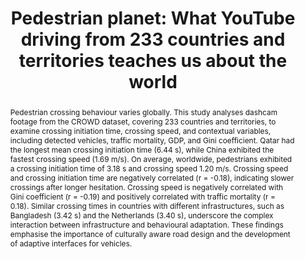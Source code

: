 ---
layout: publication
sitemap: false
title: "Pedestrian planet: What YouTube driving from 233 countries and territories teaches us about the world"
authors: Alam, M. S., Martens, M. H., Bazilinskyy, P.
pdf: alam2025pedestrian
image: alam2025pedestrian.jpg
display: Adjunct Proceedings of the 16th International Conference on Automotive User Interfaces and Interactive Vehicular Applications (AutoUI). Brisbane, QLD, Australia
year: 2025
doi:
code: https://github.com/bazilinskyy/youtube-national
suppmat: 
abstract: "Pedestrian crossing behaviour varies globally. This study analyses dashcam footage from the CROWD dataset, covering 233 countries and territories, to examine crossing initiation time, crossing speed, and contextual variables, including detected vehicles, traffic mortality, GDP, and Gini coefficient. Qatar had the longest mean crossing initiation time (6.44 s), while China exhibited the fastest crossing speed (1.69 m/s). On average, worldwide, pedestrians exhibited a crossing initiation time of 3.18 s and crossing speed 1.20 m/s. Crossing speed and crossing initiation time are negatively correlated (r = -0.18), indicating slower crossings after longer hesitation. Crossing speed is negatively correlated with Gini coefficient (r = -0.19) and positively correlated with traffic mortality (r = 0.18). Similar crossing times in countries with different infrastructures, such as Bangladesh (3.42 s) and the Netherlands (3.40 s), underscore the complex interaction between infrastructure and behavioural adaptation. These findings emphasise the importance of culturally aware road design and the development of adaptive interfaces for vehicles."
---